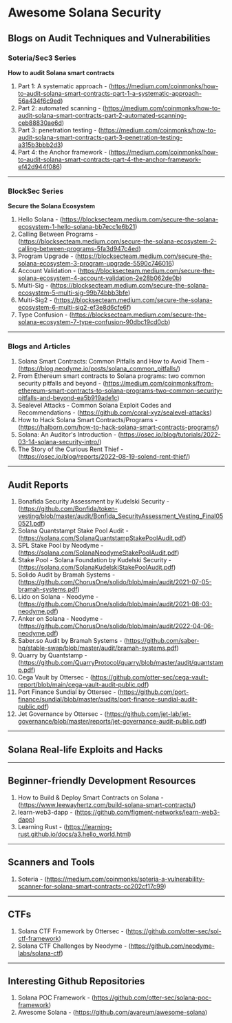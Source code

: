 # Awesome Solana Security

## **Blogs on Audit Techniques and Vulnerabilities**

### **Soteria/Sec3 Series**
**How to audit Solana smart contracts**
1. Part 1: A systematic approach - (https://medium.com/coinmonks/how-to-audit-solana-smart-contracts-part-1-a-systematic-approach-56a434f6c9ed)
2. Part 2: automated scanning - (https://medium.com/coinmonks/how-to-audit-solana-smart-contracts-part-2-automated-scanning-ceb88830ae6d)
3. Part 3: penetration testing - (https://medium.com/coinmonks/how-to-audit-solana-smart-contracts-part-3-penetration-testing-a315b3bbb2d3)
4. Part 4: the Anchor framework - (https://medium.com/coinmonks/how-to-audit-solana-smart-contracts-part-4-the-anchor-framework-ef42d944f086)

---

### **BlockSec Series**
**Secure the Solana Ecosystem** 
1. Hello Solana - (https://blocksecteam.medium.com/secure-the-solana-ecosystem-1-hello-solana-bb7ecc1e6b21)
2. Calling Between Programs - (https://blocksecteam.medium.com/secure-the-solana-ecosystem-2-calling-between-programs-5fa3d947c4ed)
3. Program Upgrade - (https://blocksecteam.medium.com/secure-the-solana-ecosystem-3-program-upgrade-5590c746016)
4. Account Validation - (https://blocksecteam.medium.com/secure-the-solana-ecosystem-4-account-validation-2e28b062de0b)
5. Multi-Sig - (https://blocksecteam.medium.com/secure-the-solana-ecosystem-5-multi-sig-99b74bbb3bfe)
6. Multi-Sig2 - (https://blocksecteam.medium.com/secure-the-solana-ecosystem-6-multi-sig2-ef3e8d6cfe6f)
7. Type Confusion - (https://blocksecteam.medium.com/secure-the-solana-ecosystem-7-type-confusion-90dbc19cd0cb)

---

### **Blogs and Articles**

1. Solana Smart Contracts: Common Pitfalls and How to Avoid Them - (https://blog.neodyme.io/posts/solana_common_pitfalls/)
2. From Ethereum smart contracts to Solana programs: two common security pitfalls and beyond - (https://medium.com/coinmonks/from-ethereum-smart-contracts-to-solana-programs-two-common-security-pitfalls-and-beyond-ea5b919ade1c)
3. Sealevel Attacks - Common Solana Exploit Codes and Recommendations - (https://github.com/coral-xyz/sealevel-attacks)
4. How to Hack Solana Smart Contracts/Programs - (https://halborn.com/how-to-hack-solana-smart-contracts-programs/)
5. Solana: An Auditor's Introduction - (https://osec.io/blog/tutorials/2022-03-14-solana-security-intro/)
6. The Story of the Curious Rent Thief - (https://osec.io/blog/reports/2022-08-19-solend-rent-thief/)
   

---

## Audit Reports
1. Bonafida Security Assessment by Kudelski Security - (https://github.com/Bonfida/token-vesting/blob/master/audit/Bonfida_SecurityAssessment_Vesting_Final050521.pdf)
2. Solana Quantstampt Stake Pool Audit - (https://solana.com/SolanaQuantstampStakePoolAudit.pdf)
3. SPL Stake Pool by Neodyme - (https://solana.com/SolanaNeodymeStakePoolAudit.pdf)
4. Stake Pool - Solana Foundation by Kudelski Security - (https://solana.com/SolanaKudelskiStakePoolAudit.pdf)
5. Solido Audit by Bramah Systems - (https://github.com/ChorusOne/solido/blob/main/audit/2021-07-05-bramah-systems.pdf)
6. Lido on Solana - Neodyme - (https://github.com/ChorusOne/solido/blob/main/audit/2021-08-03-neodyme.pdf)
7. Anker on Solana - Neodyme - (https://github.com/ChorusOne/solido/blob/main/audit/2022-04-06-neodyme.pdf)
8. Saber.so Audit by Bramah Systems - (https://github.com/saber-hq/stable-swap/blob/master/audit/bramah-systems.pdf)
9. Quarry by Quantstamp - (https://github.com/QuarryProtocol/quarry/blob/master/audit/quantstamp.pdf)
10. Cega Vault by Ottersec - (https://github.com/otter-sec/cega-vault-report/blob/main/cega-vault-audit-public.pdf)
11. Port Finance Sundial by Ottersec - (https://github.com/port-finance/sundial/blob/master/audits/port-finance-sundial-audit-public.pdf)
12. Jet Governance by Ottersec - (https://github.com/jet-lab/jet-governance/blob/master/reports/jet-governance-audit-public.pdf)

---

## Solana Real-life Exploits and Hacks

---

## Beginner-friendly Development Resources
1. How to Build & Deploy Smart Contracts on Solana - (https://www.leewayhertz.com/build-solana-smart-contracts/)
2. learn-web3-dapp - (https://github.com/figment-networks/learn-web3-dapp)
3. Learning Rust - (https://learning-rust.github.io/docs/a3.hello_world.html)

---

## Scanners and Tools
1. Soteria - (https://medium.com/coinmonks/soteria-a-vulnerability-scanner-for-solana-smart-contracts-cc202cf17c99)
---

## CTFs
1. Solana CTF Framework by Ottersec - (https://github.com/otter-sec/sol-ctf-framework)
2. Solana CTF Challenges by Neodyme - (https://github.com/neodyme-labs/solana-ctf)


---

## Interesting Github Repositories
1. Solana POC Framework - (https://github.com/otter-sec/solana-poc-framework)
2. Awesome Solana - (https://github.com/avareum/awesome-solana)